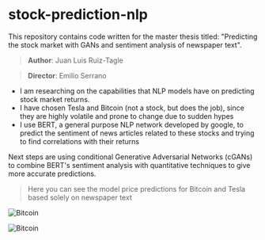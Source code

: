 # stock-prediction-nlp
This repository contains code written for the master thesis titled: "Predicting the stock market with GANs and sentiment analysis of newspaper text".
> **Author**: Juan Luis Ruiz-Tagle

> **Director**: Emilio Serrano

- I am researching on the capabilities that NLP models have on predicting stock market returns.
- I have chosen Tesla and Bitcoin (not a stock, but does the job), since they are highly volatile and prone to change due to sudden hypes
- I use BERT, a general purpose NLP network developed by google, to predict the sentiment of news articles related to these stocks and trying to find correlations with their returns

Next steps are using conditional Generative Adversarial Networks (cGANs) to combine BERT's sentiment analysis with quantitative techniques to give more accurate predictions. 

> Here you can see the model price predictions for Bitcoin and Tesla based solely on newspaper text

![Bitcoin](https://github.com/juanluisrto/stock-prediction-nlp/blob/master/pngs/predictions_bitcoin.png)

![Bitcoin](https://github.com/juanluisrto/stock-prediction-nlp/blob/master/pngs/predictions_tesla.png)
